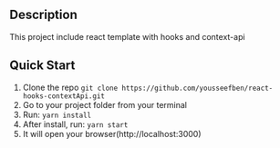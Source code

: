 ## Description

This project include react template with hooks and context-api

## Quick Start

1.  Clone the repo `git clone https://github.com/yousseefben/react-hooks-contextApi.git`
2.  Go to your project folder from your terminal
3.  Run: `yarn install`
4.  After install, run: `yarn start`
5.  It will open your browser(http://localhost:3000)
